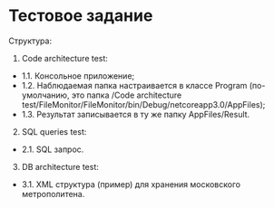 # Тестовое задание
Структура:
1. Code architecture test:
  - 1.1. Консольное приложение;
  - 1.2. Наблюдаемая папка настраивается в классе Program (по-умолчанию, это папка /Code architecture          test/FileMonitor/FileMonitor/bin/Debug/netcoreapp3.0/AppFiles);
  - 1.3. Результат записывается в ту же папку AppFiles/Result.
2. SQL queries test:
  - 2.1. SQL запрос.
3. DB architecture test:
  - 3.1. XML структура (пример) для хранения московского метрополитена.
